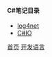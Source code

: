 #### C#笔记目录

* [log4net](201904001.md)
* [C#IO](201904002.md)


[首页](../../README.md)  [开发语言](../developmentLanguage/developmentLanguage.md)
